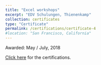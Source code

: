 ```yaml
---
title: "Excel workshops"
excerpt: "EDV Schulungen, Thienenkamp"
collection: certificates
type: "Certificate"
permalink: /certifications/certificate-4
#location: "San Francisco, California"
---
```

Awarded: May / July, 2018


[Click here](http://lbrilh.github.io/files/EDV_Certificate.pdf) for the certifications.
